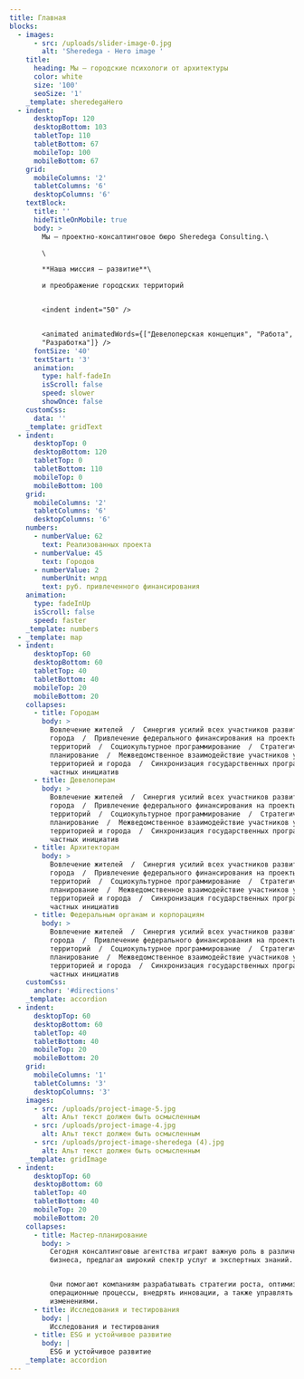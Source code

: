 ```yaml
---
title: Главная
blocks:
  - images:
      - src: /uploads/slider-image-0.jpg
        alt: 'Sheredega - Hero image '
    title:
      heading: Мы — городские психологи от архитектуры
      color: white
      size: '100'
      seoSize: '1'
    _template: sheredegaHero
  - indent:
      desktopTop: 120
      desktopBottom: 103
      tabletTop: 110
      tabletBottom: 67
      mobileTop: 100
      mobileBottom: 67
    grid:
      mobileColumns: '2'
      tabletColumns: '6'
      desktopColumns: '6'
    textBlock:
      title: ''
      hideTitleOnMobile: true
      body: >
        Мы — проектно-консалтинговое бюро Sheredega Consulting.\

        \

        **Наша миссия — развитие**\

        и преображение городских территорий


        <indent indent="50" />


        <animated animatedWords={["Девелоперская концепция", "Работа",
        "Разработка"]} />
      fontSize: '40'
      textStart: '3'
      animation:
        type: half-fadeIn
        isScroll: false
        speed: slower
        showOnce: false
    customCss:
      data: ''
    _template: gridText
  - indent:
      desktopTop: 0
      desktopBottom: 120
      tabletTop: 0
      tabletBottom: 110
      mobileTop: 0
      mobileBottom: 100
    grid:
      mobileColumns: '2'
      tabletColumns: '6'
      desktopColumns: '6'
    numbers:
      - numberValue: 62
        text: Реализованных проекта
      - numberValue: 45
        text: Городов
      - numberValue: 2
        numberUnit: млрд
        text: руб. привлеченного финансирования
    animation:
      type: fadeInUp
      isScroll: false
      speed: faster
    _template: numbers
  - _template: map
  - indent:
      desktopTop: 60
      desktopBottom: 60
      tabletTop: 40
      tabletBottom: 40
      mobileTop: 20
      mobileBottom: 20
    collapses:
      - title: Городам
        body: >
          Вовлечение жителей  /  Cинергия усилий всех участников развития
          города  /  Привлечение федерального финансирования на проекты развития
          территорий  /  Социокультурное программирование  /  Стратегическое
          планирование  /  Межведомственное взаимодействие участников управления
          территорией и города  /  Синхронизация государственных программ и
          частных инициатив
      - title: Девелоперам
        body: >
          Вовлечение жителей  /  Cинергия усилий всех участников развития
          города  /  Привлечение федерального финансирования на проекты развития
          территорий  /  Социокультурное программирование  /  Стратегическое
          планирование  /  Межведомственное взаимодействие участников управления
          территорией и города  /  Синхронизация государственных программ и
          частных инициатив
      - title: Архитекторам
        body: >
          Вовлечение жителей  /  Cинергия усилий всех участников развития
          города  /  Привлечение федерального финансирования на проекты развития
          территорий  /  Социокультурное программирование  /  Стратегическое
          планирование  /  Межведомственное взаимодействие участников управления
          территорией и города  /  Синхронизация государственных программ и
          частных инициатив
      - title: Федеральным органам и корпорациям
        body: >
          Вовлечение жителей  /  Cинергия усилий всех участников развития
          города  /  Привлечение федерального финансирования на проекты развития
          территорий  /  Социокультурное программирование  /  Стратегическое
          планирование  /  Межведомственное взаимодействие участников управления
          территорией и города  /  Синхронизация государственных программ и
          частных инициатив
    customCss:
      anchor: '#directions'
    _template: accordion
  - indent:
      desktopTop: 60
      desktopBottom: 60
      tabletTop: 40
      tabletBottom: 40
      mobileTop: 20
      mobileBottom: 20
    grid:
      mobileColumns: '1'
      tabletColumns: '3'
      desktopColumns: '3'
    images:
      - src: /uploads/project-image-5.jpg
        alt: Альт текст должен быть осмысленным
      - src: /uploads/project-image-4.jpg
        alt: Альт текст должен быть осмысленным
      - src: /uploads/project-image-sheredega (4).jpg
        alt: Альт текст должен быть осмысленным
    _template: gridImage
  - indent:
      desktopTop: 60
      desktopBottom: 60
      tabletTop: 40
      tabletBottom: 40
      mobileTop: 20
      mobileBottom: 20
    collapses:
      - title: Мастер-планирование
        body: >
          Сегодня консалтинговые агентства играют важную роль в различных сферах
          бизнеса, предлагая широкий спектр услуг и экспертных знаний.


          Они помогают компаниям разрабатывать стратегии роста, оптимизировать
          операционные процессы, внедрять инновации, а также управлять
          изменениями.
      - title: Исследования и тестирования
        body: |
          Исследования и тестирования
      - title: ESG и устойчивое развитие
        body: |
          ESG и устойчивое развитие
    _template: accordion
---
```


